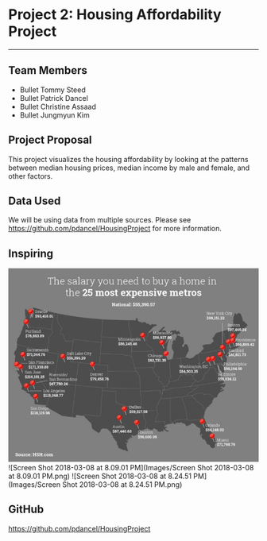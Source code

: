 # Project 2: Housing Affordability Project #
- - - -

## Team Members ##
* Bullet Tommy Steed
* Bullet Patrick Dancel
* Bullet Christine Assaad
* Bullet Jungmyun Kim

## Project Proposal ##
This project visualizes the housing affordability by looking at the patterns between median housing prices, median income by male and female, and other factors.

## Data Used ##
We will be using data from multiple sources. Please see <https://github.com/pdancel/HousingProject> for more information.


## Inspiring ##

![IMG_1714](Images/IMG_1714.jpg)
![Screen Shot 2018-03-08 at 8.09.01 PM](Images/Screen Shot 2018-03-08 at 8.09.01 PM.png)
![Screen Shot 2018-03-08 at 8.24.51 PM](Images/Screen Shot 2018-03-08 at 8.24.51 PM.png)


## GitHub ##
<https://github.com/pdancel/HousingProject>
